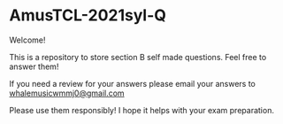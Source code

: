 # AmusTCL-2021syl-Q

Welcome!

This is a repository to store section B self made questions. Feel free to answer them!

If you need a review for your answers please email your answers to whalemusicwmmj0@gmail.com

Please use them responsibly! I hope it helps with your exam preparation.
